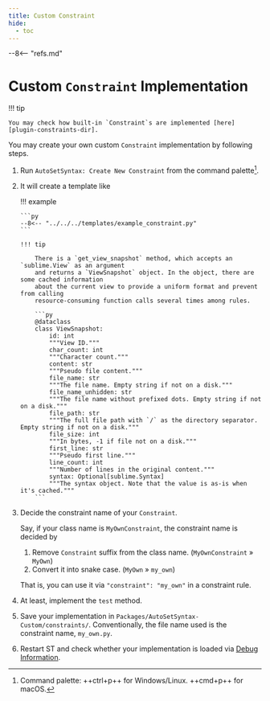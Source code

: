 ```yaml
---
title: Custom Constraint
hide:
  - toc
---
```


--8<-- "refs.md"

# Custom `Constraint` Implementation

!!! tip

    You may check how built-in `Constraint`s are implemented [here][plugin-constraints-dir].

You may create your own custom `Constraint` implementation by following steps.

1.  Run `AutoSetSyntax: Create New Constraint` from the command palette[^1].
1.  It will create a template like

    !!! example

        ```py
        --8<-- "../../../templates/example_constraint.py"
        ```

        !!! tip

            There is a `get_view_snapshot` method, which accepts an `sublime.View` as an argument
            and returns a `ViewSnapshot` object. In the object, there are some cached information
            about the current view to provide a uniform format and prevent from calling
            resource-consuming function calls several times among rules.

            ```py
            @dataclass
            class ViewSnapshot:
                id: int
                """View ID."""
                char_count: int
                """Character count."""
                content: str
                """Pseudo file content."""
                file_name: str
                """The file name. Empty string if not on a disk."""
                file_name_unhidden: str
                """The file name without prefixed dots. Empty string if not on a disk."""
                file_path: str
                """The full file path with `/` as the directory separator. Empty string if not on a disk."""
                file_size: int
                """In bytes, -1 if file not on a disk."""
                first_line: str
                """Pseudo first line."""
                line_count: int
                """Number of lines in the original content."""
                syntax: Optional[sublime.Syntax]
                """The syntax object. Note that the value is as-is when it's cached."""
            ```

1.  Decide the constraint name of your `Constraint`.

    Say, if your class name is `MyOwnConstraint`, the constraint name is decided by

    1. Remove `Constraint` suffix from the class name. (`MyOwnConstraint` » `MyOwn`)
    1. Convert it into snake case. (`MyOwn` » `my_own`)

    That is, you can use it via `"constraint": "my_own"` in a constraint rule.

1.  At least, implement the `test` method.
1.  Save your implementation in `Packages/AutoSetSyntax-Custom/constraints/`.
    Conventionally, the file name used is the constraint name, `my_own.py`.

1.  Restart ST and check whether your implementation is loaded via [Debug Information][plugin-debug-information].

[plugin-debug-information]: ../debug.md#debug-information

[^1]: Command palette: ++ctrl+p++ for Windows/Linux. ++cmd+p++ for macOS.
